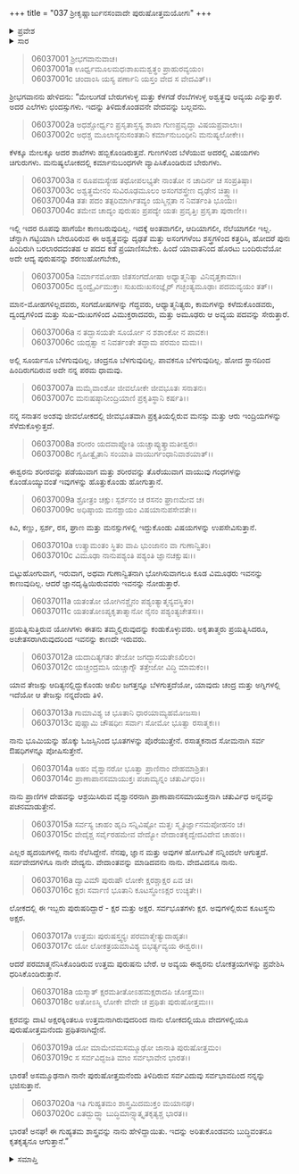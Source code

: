 +++
title = "037 ಶ್ರೀಕೃಷ್ಣಾರ್ಜುನಸಂವಾದೇ ಪುರುಷೋತ್ತಮಯೋಗಃ"
+++

<details><summary>ಪ್ರವೇಶ</summary>


।।   ಓಂ ಓಂ ನಮೋ ನಾರಾಯಣಾಯ।।   ಶ್ರೀ ವೇದವ್ಯಾಸಾಯ ನಮಃ ।।

ಶ್ರೀ ಕೃಷ್ಣದ್ವೈಪಾಯನ ವೇದವ್ಯಾಸ ವಿರಚಿತ  

**ಶ್ರೀ ಮಹಾಭಾರತ**

**ಭೀಷ್ಮ ಪರ್ವ**

**ಭಗವದ್ಗೀತಾ ಪರ್ವ**

**ಅಧ್ಯಾಯ 37**

</details>

<details><summary>ಸಾರ</summary>



</details>


> 06037001 ಶ್ರೀಭಗವಾನುವಾಚ।   
06037001a ಊರ್ಧ್ವಮೂಲಮಧಃಶಾಖಮಶ್ವತ್ಥಂ ಪ್ರಾಹುರವ್ಯಯಂ।   
06037001c ಚಂದಾಂಸಿ ಯಸ್ಯ ಪರ್ಣಾನಿ ಯಸ್ತಂ ವೇದ ಸ ವೇದವಿತ್।।

ಶ್ರೀಭಗವಾನನು ಹೇಳಿದನು: “ಮೇಲುಗಡೆ ಬೇರುಗಳುಳ್ಳ ಮತ್ತು ಕೆಳಗಡೆ ರೆಂಬೆಗಳುಳ್ಳ ಅಶ್ವತ್ಥವು ಅವ್ಯಯ ಎನ್ನುತ್ತಾರೆ. ಅದರ ಎಲೆಗಳು ಛಂದಸ್ಸುಗಳು. ಇದನ್ನು ತಿಳಿದುಕೊಂಡವನೇ ವೇದವನ್ನು ಬಲ್ಲವನು.

> 06037002a ಅಧಶ್ಚೋರ್ಧ್ವಂ ಪ್ರಸೃತಾಸ್ತಸ್ಯ ಶಾಖಾ
	ಗುಣಪ್ರವೃದ್ಧಾ ವಿಷಯಪ್ರವಾಲಾಃ।   
> 06037002c ಅಧಶ್ಚ ಮೂಲಾನ್ಯನುಸಂತತಾನಿ
	ಕರ್ಮಾನುಬಂಧೀನಿ ಮನುಷ್ಯಲೋಕೇ।।   

ಕೆಳಕ್ಕೂ ಮೇಲಕ್ಕೂ ಅದರ ಶಾಖೆಗಳು ಹಬ್ಬಿಕೊಂಡಿರುತ್ತವೆ. ಗುಣಗಳಿಂದ ಬೆಳೆಯುವ ಅದರಲ್ಲಿ ವಿಷಯಗಳು ಚಿಗುರುಗಳು. ಮನುಷ್ಯಲೋಕದಲ್ಲಿ ಕರ್ಮಾನುಬಂಧಗಳೇ ವ್ಯಾಪಿಸಿಕೊಂಡಿರುವ ಬೇರುಗಳು.

> 06037003a ನ ರೂಪಮಸ್ಯೇಹ ತಥೋಪಲಭ್ಯತೇ
	ನಾಂತೋ ನ ಚಾದಿರ್ನ ಚ ಸಂಪ್ರತಿಷ್ಠಾ।   
> 06037003c ಅಶ್ವತ್ಥಮೇನಂ ಸುವಿರೂಢಮೂಲಂ
	ಅಸಂಗಶಸ್ತ್ರೇಣ ದೃಢೇನ ಚಿತ್ತ್ವಾ।।   
> 06037004a ತತಃ ಪದಂ ತತ್ಪರಿಮಾರ್ಗಿತವ್ಯಂ
	ಯಸ್ಮಿನ್ಗತಾ ನ ನಿವರ್ತಂತಿ ಭೂಯಃ।   
> 06037004c ತಮೇವ ಚಾದ್ಯಂ ಪುರುಷಂ ಪ್ರಪದ್ಯೇ
	ಯತಃ ಪ್ರವೃತ್ತಿಃ ಪ್ರಸೃತಾ ಪುರಾಣೀ।।   

ಇಲ್ಲಿ ಇದರ ರೂಪವು ಹಾಗೆಯೇ ಕಾಣಬರುವುದಿಲ್ಲ. ಇದಕ್ಕೆ ಅಂತವಾಗಲೀ, ಆದಿಯಾಗಲೀ, ನೆಲೆಯಾಗಲೀ ಇಲ್ಲ. ಚೆನ್ನಾಗಿ ಗಟ್ಟಿಯಾಗಿ ಬೇರೂರಿರುವ ಈ ಅಶ್ವತ್ಥವನ್ನು ದೃಢತೆ ಮತ್ತು ಅಸಂಗಗಳೆಂಬ ಶಸ್ತ್ರಗಳಿಂದ ಕತ್ತರಿಸಿ, ಹೋದರೆ ಪುನಃ ಹಿಂದಿರುಗಿ ಬರಲಾರದದಂತಹ ಆ ಪದದ ಕಡೆ ಪ್ರಯಾಣಿಸಬೇಕು. ಹಿಂದೆ ಯಾವಾತನಿಂದ ಹೊರಟು ಬಂದಿರುವೆಯೋ ಅದೇ ಆದ್ಯ ಪುರುಷನನ್ನು ಶರಣುಹೋಗಬೇಕು,

> 06037005a ನಿರ್ಮಾನಮೋಹಾ ಜಿತಸಂಗದೋಷಾ
	ಅಧ್ಯಾತ್ಮನಿತ್ಯಾ ವಿನಿವೃತ್ತಕಾಮಾಃ।   
> 06037005c ದ್ವಂದ್ವೈರ್ವಿಮುಕ್ತಾಃ ಸುಖದುಃಖಸಂಜ್ಞೈರ್
	ಗಚ್ಛಂತ್ಯಮೂಢಾಃ ಪದಮವ್ಯಯಂ ತತ್।।   

ಮಾನ-ಮೋಹಗಳಿಲ್ಲದವರು, ಸಂಗದೋಷಗಳನ್ನು ಗೆದ್ದವರು, ಆಧ್ಯಾತ್ಮನಿತ್ಯರು, ಕಾಮಗಳನ್ನು ಕಳೆದುಕೊಂಡವರು, ದ್ವಂದ್ವಗಳಿಂದ ಮತ್ತು ಸುಖ-ದುಃಖಗಳಿಂದ ವಿಮುಕ್ತರಾದವರು, ಮತ್ತು ಅಮೂಢರು ಆ ಅವ್ಯಯ ಪದವನ್ನು ಸೇರುತ್ತಾರೆ.

> 06037006a ನ ತದ್ಭಾಸಯತೇ ಸೂರ್ಯೋ ನ ಶಶಾಂಕೋ ನ ಪಾವಕಃ।   
06037006c ಯದ್ಗತ್ವಾ ನ ನಿವರ್ತಂತೇ ತದ್ಧಾಮ ಪರಮಂ ಮಮ।।

ಅಲ್ಲಿ ಸೂರ್ಯನೂ ಬೆಳಗುವುದಿಲ್ಲ. ಚಂದ್ರನೂ ಬೆಳಗುವುದಿಲ್ಲ. ಪಾವಕನೂ ಬೆಳಗುವುದಿಲ್ಲ. ಹೋದ ಸ್ಥಾನದಿಂದ ಹಿಂದಿರುಗದಿರುವ ಅದೇ ನನ್ನ ಪರಮ ಧಾಮವು.

> 06037007a ಮಮೈವಾಂಶೋ ಜೀವಲೋಕೇ ಜೀವಭೂತಃ ಸನಾತನಃ।   
06037007c ಮನಃಷಷ್ಠಾನೀಂದ್ರಿಯಾಣಿ ಪ್ರಕೃತಿಸ್ಥಾನಿ ಕರ್ಷತಿ।।

ನನ್ನ ಸನಾತನ ಅಂಶವು ಜೀವಲೋಕದಲ್ಲಿ ಜೀವಭೂತವಾಗಿ ಪ್ರಕೃತಿಯಲ್ಲಿರುವ ಮನಸ್ಸು ಮತ್ತು ಆರು ಇಂದ್ರಿಯಗಳನ್ನು ಸೆಳೆದುಕೊಳ್ಳುತ್ತದೆ.

> 06037008a ಶರೀರಂ ಯದವಾಪ್ನೋತಿ ಯಚ್ಚಾಪ್ಯುತ್ಕ್ರಾಮತೀಶ್ವರಃ।   
06037008c ಗೃಹೀತ್ವೈತಾನಿ ಸಂಯಾತಿ ವಾಯುರ್ಗಂಧಾನಿವಾಶಯಾತ್।।

ಈಶ್ವರನು ಶರೀರವನ್ನು ಪಡೆಯುವಾಗ ಮತ್ತು ಶರೀರವನ್ನು ತೊರೆಯುವಾಗ ವಾಯುವು ಗಂಧಗಳನ್ನು ಕೊಂಡೊಯ್ಯುವಂತೆ ಇವುಗಳನ್ನು ಹೊತ್ತುಕೊಂಡು ಹೋಗುತ್ತಾನೆ.

> 06037009a ಶ್ರೋತ್ರಂ ಚಕ್ಷುಃ ಸ್ಪರ್ಶನಂ ಚ ರಸನಂ ಘ್ರಾಣಮೇವ ಚ।   
06037009c ಅಧಿಷ್ಠಾಯ ಮನಶ್ಚಾಯಂ ವಿಷಯಾನುಪಸೇವತೇ।।

ಕಿವಿ, ಕಣ್ಣು, ಸ್ಪರ್ಶ, ರಸ, ಘ್ರಾಣ ಮತ್ತು ಮನಸ್ಸುಗಳಲ್ಲಿ ಇದ್ದುಕೊಂಡು ವಿಷಯಗಳನ್ನು ಉಪಸೇವಿಸುತ್ತಾನೆ.

> 06037010a ಉತ್ಕ್ರಾಮಂತಂ ಸ್ಥಿತಂ ವಾಪಿ ಭುಂಜಾನಂ ವಾ ಗುಣಾನ್ವಿತಂ।   
06037010c ವಿಮೂಢಾ ನಾನುಪಶ್ಯಂತಿ ಪಶ್ಯಂತಿ ಜ್ಞಾನಚಕ್ಷುಷಃ।।

ಬಿಟ್ಟುಹೋಗುವಾಗ, ಇರುವಾಗ, ಅಥವಾ ಗುಣಾನ್ವಿತನಾಗಿ ಭೋಗಿಸುವಾಗಲೂ ಕೂಡ ವಿಮೂಢರು ಇವನನ್ನು ಕಾಣುವುದಿಲ್ಲ. ಆದರೆ ಜ್ಞಾನದೃಷ್ಟಿಯಿರುವವರು ಇವನನ್ನು ನೋಡುತ್ತಾರೆ.

> 06037011a ಯತಂತೋ ಯೋಗಿನಶ್ಚೈನಂ ಪಶ್ಯಂತ್ಯಾತ್ಮನ್ಯವಸ್ಥಿತಂ।   
06037011c ಯತಂತೋಽಪ್ಯಕೃತಾತ್ಮಾನೋ ನೈನಂ ಪಶ್ಯಂತ್ಯಚೇತಸಃ।।

ಪ್ರಯತ್ನಿಸುತ್ತಿರುವ ಯೋಗಿಗಳು ಈತನು ತಮ್ಮಲ್ಲಿರುವುದನ್ನು ಕಂಡುಕೊಳ್ಳುವರು. ಅಕೃತಾತ್ಮರು ಪ್ರಯತ್ನಿಸಿದರೂ, ಅಚೇತಸರಾಗಿರುವುದರಿಂದ ಇವನನ್ನು ಕಾಣದೇ ಇರುವರು.

> 06037012a ಯದಾದಿತ್ಯಗತಂ ತೇಜೋ ಜಗದ್ಭಾಸಯತೇಽಖಿಲಂ।   
06037012c ಯಚ್ಚಂದ್ರಮಸಿ ಯಚ್ಚಾಗ್ನೌ ತತ್ತೇಜೋ ವಿದ್ಧಿ ಮಾಮಕಂ।।

ಯಾವ ತೇಜಸ್ಸು ಆದಿತ್ಯನಲ್ಲಿದ್ದುಕೊಂಡು ಅಖಿಲ ಜಗತ್ತನ್ನೂ ಬೆಳಗುತ್ತದೆಯೋ, ಯಾವುದು ಚಂದ್ರ ಮತ್ತು ಅಗ್ನಿಗಳಲ್ಲಿ ಇದೆಯೋ ಆ ತೇಜಸ್ಸು ನನ್ನದೆಂದು ತಿಳಿ.

> 06037013a ಗಾಮಾವಿಶ್ಯ ಚ ಭೂತಾನಿ ಧಾರಯಾಮ್ಯಹಮೋಜಸಾ।   
06037013c ಪುಷ್ಣಾಮಿ ಚೌಷಧೀಃ ಸರ್ವಾಃ ಸೋಮೋ ಭೂತ್ವಾ ರಸಾತ್ಮಕಃ।।

ನಾನು ಭೂಮಿಯನ್ನು ಹೊಕ್ಕು ಓಜಸ್ಸಿನಿಂದ ಭೂತಗಳನ್ನು ಪೊರೆಯುತ್ತೇನೆ. ರಸಾತ್ಮಕನಾದ ಸೋಮನಾಗಿ ಸರ್ವ ಔಷಧಿಗಳನ್ನೂ ಪೋಷಿಸುತ್ತೇನೆ.

> 06037014a ಅಹಂ ವೈಶ್ವಾನರೋ ಭೂತ್ವಾ ಪ್ರಾಣಿನಾಂ ದೇಹಮಾಶ್ರಿತಃ।   
06037014c ಪ್ರಾಣಾಪಾನಸಮಾಯುಕ್ತಃ ಪಚಾಮ್ಯನ್ನಂ ಚತುರ್ವಿಧಂ।।

ನಾನು ಪ್ರಾಣಿಗಳ ದೇಹವನ್ನು ಆಶ್ರಯಿಸಿರುವ ವೈಶ್ವಾನರನಾಗಿ ಪ್ರಾಣಾಪಾನಸಮಾಯುಕ್ತನಾಗಿ ಚತುರ್ವಿಧ ಅನ್ನವನ್ನು ಪಚನಮಾಡುತ್ತೇನೆ.

> 06037015a ಸರ್ವಸ್ಯ ಚಾಹಂ ಹೃದಿ ಸನ್ನಿವಿಷ್ಟೋ
	ಮತ್ತಃ ಸ್ಮೃತಿರ್ಜ್ಞಾನಮಪೋಹನಂ ಚ।   
> 06037015c ವೇದೈಶ್ಚ ಸರ್ವೈರಹಮೇವ ವೇದ್ಯೋ
	ವೇದಾಂತಕೃದ್ವೇದವಿದೇವ ಚಾಹಂ।।   

ಎಲ್ಲರ ಹೃದಯಗಳಲ್ಲಿ ನಾನು ನೆಲೆಸಿದ್ದೇನೆ. ನೆನಪು, ಜ್ಞಾನ ಮತ್ತು ಅವುಗಳ ಹೋಗುವಿಕೆ ನನ್ನಿಂದಲೇ ಆಗುತ್ತದೆ. ಸರ್ವವೇದಗಳಿಗೂ ನಾನೇ ವೇದ್ಯನು. ವೇದಾಂತವನ್ನು ಮಾಡಿದವನು ನಾನು. ವೇದವಿದನೂ ನಾನು.

> 06037016a ದ್ವಾವಿಮೌ ಪುರುಷೌ ಲೋಕೇ ಕ್ಷರಶ್ಚಾಕ್ಷರ ಏವ ಚ।   
06037016c ಕ್ಷರಃ ಸರ್ವಾಣಿ ಭೂತಾನಿ ಕೂಟಸ್ಥೋಽಕ್ಷರ ಉಚ್ಯತೇ।।

ಲೋಕದಲ್ಲಿ ಈ ಇಬ್ಬರು ಪುರುಷರಿದ್ದಾರೆ - ಕ್ಷರ ಮತ್ತು ಅಕ್ಷರ. ಸರ್ವಭೂತಗಳು ಕ್ಷರ. ಅವುಗಳಲ್ಲಿರುವ ಕೂಟಸ್ಥನು ಅಕ್ಷರ.

> 06037017a ಉತ್ತಮಃ ಪುರುಷಸ್ತ್ವನ್ಯಃ ಪರಮಾತ್ಮೇತ್ಯುದಾಹೃತಃ।   
06037017c ಯೋ ಲೋಕತ್ರಯಮಾವಿಶ್ಯ ಬಿಭರ್ತ್ಯವ್ಯಯ ಈಶ್ವರಃ।।

ಆದರೆ ಪರಮಾತ್ಮನೆನಿಸಿಕೊಂಡಿರುವ ಉತ್ತಮ ಪುರುಷನು ಬೇರೆ. ಆ ಅವ್ಯಯ ಈಶ್ವರನು ಲೋಕತ್ರಯಗಳನ್ನು ಪ್ರವೇಶಿಸಿ ಧರಿಸಿಕೊಂಡಿರುತ್ತಾನೆ.

> 06037018a ಯಸ್ಮಾತ್ ಕ್ಷರಮತೀತೋಽಹಮಕ್ಷರಾದಪಿ ಚೋತ್ತಮಃ।   
06037018c ಅತೋಽಸ್ಮಿ ಲೋಕೇ ವೇದೇ ಚ ಪ್ರಥಿತಃ ಪುರುಷೋತ್ತಮಃ।।

ಕ್ಷರವನ್ನು ದಾಟಿ ಅಕ್ಷರಕ್ಕಿಂತಲೂ ಉತ್ತಮನಾಗಿರುವುದರಿಂದ ನಾನು ಲೋಕದಲ್ಲಿಯೂ ವೇದಗಳಲ್ಲಿಯೂ ಪುರುಷೋತ್ತಮನೆಂದು ಪ್ರಥಿತನಾಗಿದ್ದೇನೆ.

> 06037019a ಯೋ ಮಾಮೇವಮಸಮ್ಮೂಢೋ ಜಾನಾತಿ ಪುರುಷೋತ್ತಮಂ।   
06037019c ಸ ಸರ್ವವಿದ್ಭಜತಿ ಮಾಂ ಸರ್ವಭಾವೇನ ಭಾರತ।।

ಭಾರತ! ಅಸಮ್ಮೂಢನಾಗಿ ನಾನೇ ಪುರುಷೋತ್ತಮನೆಂದು ತಿಳಿದಿರುವ ಸರ್ವವಿದುವು ಸರ್ವಭಾವದಿಂದ ನನ್ನನ್ನು ಭಜಿಸುತ್ತಾನೆ.

> 06037020a ಇತಿ ಗುಹ್ಯತಮಂ ಶಾಸ್ತ್ರಮಿದಮುಕ್ತಂ ಮಯಾನಘ।   
06037020c ಏತದ್ಬುದ್ಧ್ವಾ ಬುದ್ಧಿಮಾನ್ಸ್ಯಾತ್ಕೃತಕೃತ್ಯಶ್ಚ ಭಾರತ।।

ಭಾರತ! ಅನಘ! ಈ ಗುಹ್ಯತಮ ಶಾಸ್ತ್ರವನ್ನು ನಾನು ಹೇಳಿದ್ದಾಯಿತು. ಇದನ್ನು ಅರಿತುಕೊಂಡವನು ಬುದ್ಧಿವಂತನೂ ಕೃತಕೃತ್ಯನೂ ಆಗುತ್ತಾನೆ.”



<details><summary>ಸಮಾಪ್ತಿ</summary>


ಇತಿ ಶ್ರೀ ಮಹಾಭಾರತೇ ಭೀಷ್ಮ ಪರ್ವಣಿ ಭಗವದ್ಗೀತಾ ಪರ್ವಣಿ ಶ್ರೀಮದ್ಭಗವದ್ಗೀತಾಸೂಪನಿಷತ್ಸು ಬ್ರಹ್ಮವಿದ್ಯಾಯಾಂ ಯೋಗಶಾಸ್ತ್ರೇ ಶ್ರೀಕೃಷ್ಣಾರ್ಜುನಸಂವಾದೇ ಪುರುಷೋತ್ತಮಯೋಗೋ ನಾಮ ಪಂಚದಶೋಽಧ್ಯಾಯಃ।।   
ಇದು ಶ್ರೀ ಮಹಾಭಾರತದಲ್ಲಿ ಭೀಷ್ಮ ಪರ್ವದಲ್ಲಿ ಭಗವದ್ಗೀತಾ ಪರ್ವದಲ್ಲಿ ಶ್ರೀಮದ್ಭಗವದ್ಗೀತಾ ಉಪನಿಷತ್ತಿನಲ್ಲಿ ಬ್ರಹ್ಮವಿದ್ಯೆಯ ಯೋಗಶಾಸ್ತ್ರದಲ್ಲಿ ಶ್ರೀಕೃಷ್ಣಾರ್ಜುನಸಂವಾದದಲ್ಲಿ ಪುರುಷೋತ್ತಮಯೋಗವೆಂಬ ಹದಿನೈದನೇ ಅಧ್ಯಾಯವು.  
ಭೀಷ್ಮ ಪರ್ವಣಿ ಸಪ್ತತ್ರಿಂಶೋಽಧ್ಯಾಯಃ।।  
ಭೀಷ್ಮ ಪರ್ವದಲ್ಲಿ ಮೂವತ್ತೇಳನೇ ಅಧ್ಯಾಯವು.



</details>
